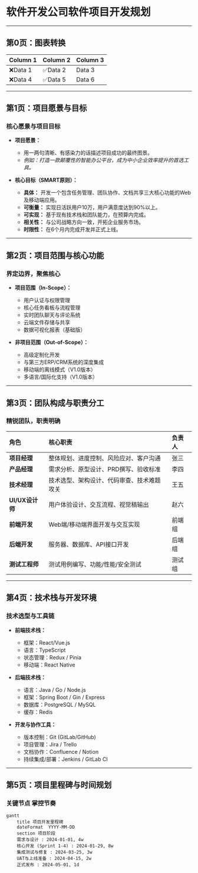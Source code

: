 # 软件开发公司软件项目开发规划

---

## 第0页：图表转换

| Column 1 | Column 2 | Column 3 |
| :--- | :--- | :--- |
| ❌Data 1 | ✅Data 2 | Data 3 |
| ❌Data 4 | ✅Data 5 | Data 6 |

----

## 第1页：项目愿景与目标

### **核心愿景与项目目标**

- **项目愿景：**
  - 用一两句清晰、有感染力的话描述项目成功的最终图景。
  - *例如：打造一款颠覆性的智能办公平台，成为中小企业效率提升的首选工具。*

- **核心目标（SMART原则）：**
  - **具体：** 开发一个包含任务管理、团队协作、文档共享三大核心功能的Web及移动端应用。
  - **可衡量：** 实现日活跃用户10万，用户满意度达到90%以上。
  - **可实现：** 基于现有技术栈和团队能力，在预算内完成。
  - **相关性：** 与公司战略方向一致，开拓企业服务市场。
  - **时限性：** 在6个月内完成开发并正式上线。

----

## 第2页：项目范围与核心功能

### **界定边界，聚焦核心**

- **项目范围（In-Scope）：**
  - 用户认证与权限管理
  - 核心任务看板与流程管理
  - 实时团队聊天与评论系统
  - 云端文件存储与共享
  - 数据可视化报表（基础版）

- **非项目范围（Out-of-Scope）：**
  - 高级定制化开发
  - 与第三方ERP/CRM系统的深度集成
  - 移动端的离线模式（V1.0版本）
  - 多语言/国际化支持（V1.0版本）

----

## 第3页：团队构成与职责分工

### **精锐团队，职责明确**

| 角色 | 核心职责 | 负责人 |
| :--- | :--- | :--- |
| **项目经理** | 整体规划、进度控制、风险应对、客户沟通 | 张三 |
| **产品经理** | 需求分析、原型设计、PRD撰写、验收标准 | 李四 |
| **技术经理** | 技术选型、架构设计、代码审查、技术难题攻关 | 王五 |
| **UI/UX设计师** | 用户体验设计、交互流程、视觉稿输出 | 赵六 |
| **前端开发** | Web端/移动端界面开发与交互实现 | 前端组 |
| **后端开发** | 服务器、数据库、API接口开发 | 后端组 |
| **测试工程师** | 测试用例编写、功能/性能/安全测试 | 测试组 |

----

## 第4页：技术栈与开发环境

### **技术选型与工具链**

- **前端技术栈：**
  - 框架：React/Vue.js
  - 语言：TypeScript
  - 状态管理：Redux / Pinia
  - 移动端：React Native

- **后端技术栈：**
  - 语言：Java / Go / Node.js
  - 框架：Spring Boot / Gin / Express
  - 数据库：PostgreSQL / MySQL
  - 缓存：Redis

- **开发与协作工具：**
  - 版本控制：Git (GitLab/GitHub)
  - 项目管理：Jira / Trello
  - 文档协作：Confluence / Notion
  - 持续集成/部署：Jenkins / GitLab CI

----

## 第5页：项目里程碑与时间规划

### **关键节点 掌控节奏**

```mermaid
gantt
    title 项目开发里程碑
    dateFormat  YYYY-MM-DD
    section 项目阶段
    需求与设计 : 2024-01-01, 4w
    核心开发 (Sprint 1-4) : 2024-01-29, 8w
    集成测试与修复 : 2024-03-25, 3w
    UAT与上线准备 : 2024-04-15, 2w
    正式发布 : 2024-05-01, 1d